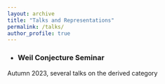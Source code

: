 ```yaml
---
layout: archive
title: "Talks and Representations"
permalink: /talks/
author_profile: true
---
```


+ ### Weil Conjecture Seminar
Autumn 2023, several talks on the derived category

